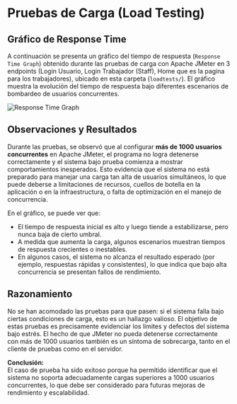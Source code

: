 # Pruebas de Carga (Load Testing)

## Gráfico de Response Time

A continuación se presenta un gráfico del tiempo de respuesta (`Response Time Graph`) obtenido durante las pruebas de carga con Apache JMeter en 3 endpoints (Login Usuario, Login Trabajador (Staff), Home que es la pagina para los trabajadores), ubicado en esta carpeta (`loadtests/`). El gráfico muestra la evolución del tiempo de respuesta bajo diferentes escenarios de bombardeo de usuarios concurrentes.

![Response Time Graph](response_time_graph.png)

## Observaciones y Resultados

Durante las pruebas, se observó que al configurar **más de 1000 usuarios concurrentes** en Apache JMeter, el programa no logra detenerse correctamente y el sistema bajo prueba comienza a mostrar comportamientos inesperados. Esto evidencia que el sistema no está preparado para manejar una carga tan alta de usuarios simultáneos, lo que puede deberse a limitaciones de recursos, cuellos de botella en la aplicación o en la infraestructura, o falta de optimización en el manejo de concurrencia.

En el gráfico, se puede ver que:
- El tiempo de respuesta inicial es alto y luego tiende a estabilizarse, pero nunca baja de cierto umbral.
- A medida que aumenta la carga, algunos escenarios muestran tiempos de respuesta crecientes o inestables.
- En algunos casos, el sistema no alcanza el resultado esperado (por ejemplo, respuestas rápidas y consistentes), lo que indica que bajo alta concurrencia se presentan fallos de rendimiento.

## Razonamiento

No se han acomodado las pruebas para que pasen: si el sistema falla bajo ciertas condiciones de carga, esto es un hallazgo valioso. El objetivo de estas pruebas es precisamente evidenciar los límites y defectos del sistema bajo estrés. El hecho de que JMeter no pueda detenerse correctamente con más de 1000 usuarios también es un síntoma de sobrecarga, tanto en el cliente de pruebas como en el servidor.

**Conclusión:**  
El caso de prueba ha sido exitoso porque ha permitido identificar que el sistema no soporta adecuadamente cargas superiores a 1000 usuarios concurrentes, lo que debe ser considerado para futuras mejoras de rendimiento y escalabilidad.
